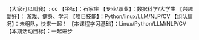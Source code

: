 【大家可以叫我】: cc
【坐标】：石家庄
【专业/职业】：数据科学/大学生
【兴趣爱好】： 游戏、健身、学习
【项目技能】：Python/linux/LLM/NLP/CV
【组队情况】：未组队，快来一起！
【本课程学习基础】：Linux/Python/LLM/NLP/CV
【本期活动目标】：一起进步
